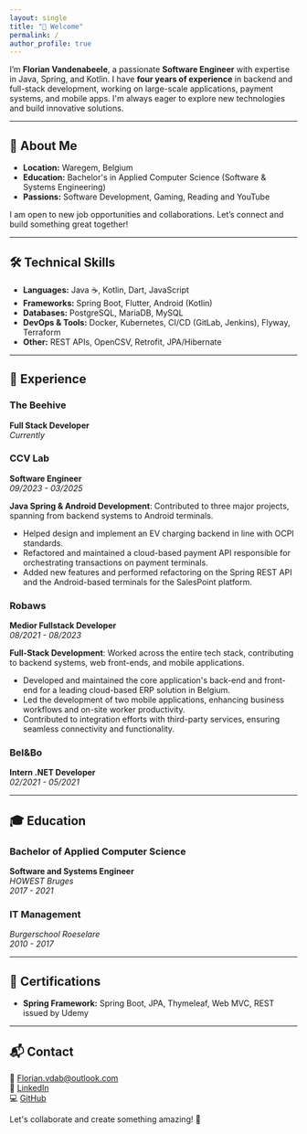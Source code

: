 ```yaml
---
layout: single
title: "👋 Welcome"
permalink: /
author_profile: true
---
```


I’m **Florian Vandenabeele**, a passionate **Software Engineer** with expertise in Java, Spring, and Kotlin. I have **four years of experience** in backend and full-stack development, working on large-scale applications, payment systems, and mobile apps. I'm always eager to explore new technologies and build innovative solutions.

---

## 🚀 About Me
- **Location:** Waregem, Belgium  
- **Education:** Bachelor's in Applied Computer Science (Software & Systems Engineering)  
- **Passions:** Software Development, Gaming, Reading and YouTube

I am open to new job opportunities and collaborations. Let’s connect and build something great together!

---

## 🛠️ Technical Skills

- **Languages:** Java ☕, Kotlin, Dart, JavaScript
- **Frameworks:** Spring Boot, Flutter, Android (Kotlin)
- **Databases:** PostgreSQL, MariaDB, MySQL
- **DevOps & Tools:** Docker, Kubernetes, CI/CD (GitLab, Jenkins), Flyway, Terraform
- **Other:** REST APIs, OpenCSV, Retrofit, JPA/Hibernate

---

## 💼 Experience

### **The Beehive**  
**Full Stack Developer**  
*Currently*

### **CCV Lab**  
**Software Engineer**  
*09/2023 - 03/2025*

**Java Spring & Android Development**: Contributed to three major projects, spanning from backend systems to Android terminals.
- Helped design and implement an EV charging backend in line with OCPI standards.
- Refactored and maintained a cloud-based payment API responsible for orchestrating transactions on payment terminals.
- Added new features and performed refactoring on the Spring REST API and the Android-based terminals for the SalesPoint platform.

### **Robaws**  
**Medior Fullstack Developer**  
*08/2021 - 08/2023*

**Full-Stack Development**: Worked across the entire tech stack, contributing to backend systems, web front-ends, and mobile applications.
- Developed and maintained the core application's back-end and front-end for a leading cloud-based ERP solution in Belgium.
- Led the development of two mobile applications, enhancing business workflows and on-site worker productivity.
- Contributed to integration efforts with third-party services, ensuring seamless connectivity and functionality.

### **Bel&Bo**  
**Intern .NET Developer**  
*02/2021 - 05/2021*

---

## 🎓 Education

### **Bachelor of Applied Computer Science**  
**Software and Systems Engineer**  
*HOWEST Bruges*  
*2017 - 2021*

### **IT Management**  
*Burgerschool Roeselare*  
*2010 - 2017*

---

## 📜 Certifications
- **Spring Framework:** Spring Boot, JPA, Thymeleaf, Web MVC, REST issued by Udemy

---

## 📬 Contact
📧 [Florian.vdab@outlook.com](mailto:Florian.vdab@outlook.com)  
🔗 [LinkedIn](https://www.linkedin.com/in/florianvdab)  
💻 [GitHub](https://github.com/Florianvdab)

Let's collaborate and create something amazing! 🚀

